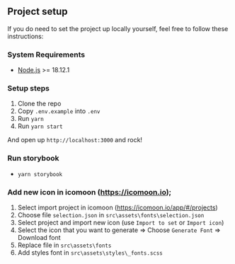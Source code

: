 ## Project setup

If you do need to set the project up locally yourself, feel free to follow these
instructions:

### System Requirements

- [Node.js](https://nodejs.org/) >= 18.12.1

### Setup steps

1.  Clone the repo
2.  Copy `.env.example` into `.env`
3.  Run `yarn`
4.  Run `yarn start`

And open up `http://localhost:3000` and rock!

### Run storybook

- `yarn storybook`

### Add new icon in icomoon (https://icomoon.io);

1. Select import project in icomoon (https://icomoon.io/app/#/projects)
2. Choose file `selection.json` in `src\assets\fonts\selection.json`
3. Select project and import new icon (use `Import to set` or `Import icon`)
4. Select the icon that you want to generate => Choose `Generate Font` => Download font
5. Replace file in `src\assets\fonts`
6. Add styles font in `src\assets\styles\_fonts.scss`
